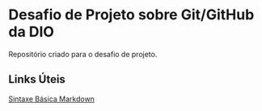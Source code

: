 # Desafio de Projeto sobre Git/GitHub da DIO
Repositório criado para o desafio de projeto.

## Links Úteis
[Sintaxe Básica Markdown](https://www.mardownguide.org/basic-syntax/)
